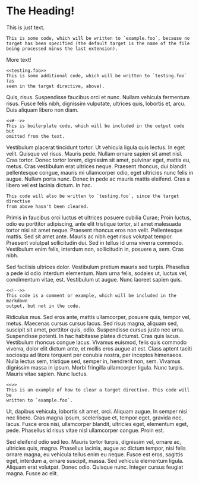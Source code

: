 # The Heading!

This is just text.

	This is some code, which will be written to `example.foo`, because no
	target has been specified (the default target is the name of the file
	being processed minus the last extension).

More text!

	<<testing.foo>>
	This is some additional code, which will be written to `testing.foo` (as
	seen in the target directive, above).

Quis, risus. Suspendisse faucibus orci et nunc. Nullam vehicula fermentum
risus. Fusce felis nibh, dignissim vulputate, ultrices quis, lobortis et, arcu.
Duis aliquam libero non diam.

	<<#-->>
	This is boilerplate code, which will be included in the output code but
	omitted from the text.

Vestibulum placerat tincidunt tortor. Ut vehicula ligula quis lectus. In eget
velit. Quisque vel risus. Mauris pede. Nullam ornare sapien sit amet nisl. Cras
tortor. Donec tortor lorem, dignissim sit amet, pulvinar eget, mattis eu,
metus. Cras vestibulum erat ultrices neque. Praesent rhoncus, dui blandit
pellentesque congue, mauris mi ullamcorper odio, eget ultricies nunc felis in
augue. Nullam porta nunc. Donec in pede ac mauris mattis eleifend. Cras a
libero vel est lacinia dictum. In hac.

	This code will also be written to `testing.foo`, since the target directive
	from above hasn't been cleared.

Primis in faucibus orci luctus et ultrices posuere cubilia Curae; Proin luctus,
odio eu porttitor adipiscing, ante elit tristique tortor, sit amet malesuada
tortor nisi sit amet neque. Praesent rhoncus eros non velit. Pellentesque
mattis. Sed sit amet ante. Mauris ac nibh eget risus volutpat tempor. Praesent
volutpat sollicitudin dui. Sed in tellus id urna viverra commodo. Vestibulum
enim felis, interdum non, sollicitudin in, posuere a, sem. Cras nibh.

Sed facilisis ultrices dolor. Vestibulum pretium mauris sed turpis. Phasellus a
pede id odio interdum elementum. Nam urna felis, sodales ut, luctus vel,
condimentum vitae, est. Vestibulum ut augue. Nunc laoreet sapien quis.

	<<!-->>
	This code is a comment or example, which will be included in the markdown
	output, but not in the code.

Ridiculus mus. Sed eros ante, mattis ullamcorper, posuere quis, tempor vel,
metus. Maecenas cursus cursus lacus. Sed risus magna, aliquam sed, suscipit sit
amet, porttitor quis, odio. Suspendisse cursus justo nec urna. Suspendisse
potenti. In hac habitasse platea dictumst. Cras quis lacus. Vestibulum rhoncus
congue lacus. Vivamus euismod, felis quis commodo viverra, dolor elit dictum
ante, et mollis eros augue at est. Class aptent taciti sociosqu ad litora
torquent per conubia nostra, per inceptos himenaeos. Nulla lectus sem,
tristique sed, semper in, hendrerit non, sem. Vivamus dignissim massa in ipsum.
Morbi fringilla ullamcorper ligula. Nunc turpis. Mauris vitae sapien. Nunc
luctus.

	<<>>
	This is an example of how to clear a target directive. This code will be
	written to `example.foo`.

Ut, dapibus vehicula, lobortis sit amet, orci. Aliquam augue. In semper nisi
nec libero. Cras magna ipsum, scelerisque et, tempor eget, gravida nec, lacus.
Fusce eros nisi, ullamcorper blandit, ultricies eget, elementum eget, pede.
Phasellus id risus vitae nisl ullamcorper congue. Proin est.

Sed eleifend odio sed leo. Mauris tortor turpis, dignissim vel, ornare ac,
ultricies quis, magna. Phasellus lacinia, augue ac dictum tempor, nisi felis
ornare magna, eu vehicula tellus enim eu neque. Fusce est eros, sagittis eget,
interdum a, ornare suscipit, massa. Sed vehicula elementum ligula. Aliquam erat
volutpat. Donec odio. Quisque nunc. Integer cursus feugiat magna. Fusce ac
elit.

